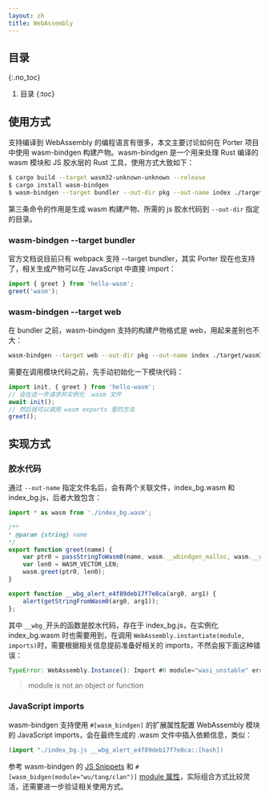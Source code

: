```yaml
---
layout: zh
title: WebAssembly
---
```


## 目录
{:.no_toc}

1. 目录
{:toc}

## 使用方式

支持编译到 WebAssembly 的编程语言有很多，本文主要讨论如何在 Porter 项目中使用 wasm-bindgen 构建产物。wasm-bindgen 是一个用来处理 Rust 编译的 wasm 模块和 JS 胶水层的 Rust 工具，使用方式大致如下：

```bash
$ cargo build --target wasm32-unknown-unknown --release
$ cargo install wasm-bindgen
$ wasm-bindgen --target bundler --out-dir pkg --out-name index ./target/wasm32-unknown-unknown/release/hello_world.wasm
```

第三条命令的作用是生成 wasm 构建产物、所需的 js 胶水代码到 `--out-dir` 指定的目录。

### wasm-bindgen --target bundler

官方文档说目前只有 webpack 支持 --target bundler，其实 Porter 现在也支持了，相关生成产物可以在 JavaScript 中直接 import：

```js
import { greet } from 'hello-wasm';
greet('wasm');
```

### wasm-bindgen --target web

在 bundler 之前，wasm-bindgen 支持的构建产物格式是 web，用起来差别也不大：

```bash
wasm-bindgen --target web --out-dir pkg --out-name index ./target/wasm32-unknown-unknown/release/hello_world.wasm
```

需要在调用模块代码之前，先手动初始化一下模块代码：

```js
import init, { greet } from 'hello-wasm';
// 会在这一步请求并实例化 .wasm 文件
await init();
// 然后就可以调用 wasm exports 里的方法
greet();
```

## 实现方式

### 胶水代码

通过 `--out-name` 指定文件名后，会有两个关联文件，index_bg.wasm 和 index_bg.js，后者大致包含：

```javascript
import * as wasm from './index_bg.wasm';

/**
* @param {string} name
*/
export function greet(name) {
    var ptr0 = passStringToWasm0(name, wasm.__wbindgen_malloc, wasm.__wbindgen_realloc);
    var len0 = WASM_VECTOR_LEN;
    wasm.greet(ptr0, len0);
}

export function __wbg_alert_e4f89deb17f7e8ca(arg0, arg1) {
    alert(getStringFromWasm0(arg0, arg1));
};
```

其中 `__wbg_`开头的函数是胶水代码，存在于 index_bg.js，在实例化 index_bg.wasm 时也需要用到，在调用 `WebAssembly.instantiate(module, imports)`时，需要根据相关信息提前准备好相关的 imports，不然会报下面这种错误：

```javascript
TypeError: WebAssembly.Instance(): Import #0 module="wasi_unstable" error: module is not an object or function
```

> module is not an object or function

### JavaScript imports

wasm-bindgen 支持使用 `#[wasm_bindgen]` 的扩展属性配置 WebAssembly 模块的 JavaScript imports，会在最终生成的 .wasm 文件中插入依赖信息，类似：

```javascript
(import "./index_bg.js __wbg_alert_e4f89deb17f7e8ca::[hash])
```

参考 wasm-bindgen 的 [JS Snippets](https://rustwasm.github.io/docs/wasm-bindgen/reference/js-snippets.html) 和 `#[wasm_bidgen(module="wu/tang/clan")]` [module 属性](https://rustwasm.github.io/wasm-bindgen/reference/attributes/on-js-imports/module.html)，实际组合方式比较灵活，还需要进一步验证相关使用方式。
